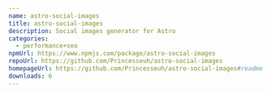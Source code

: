 ```yaml
---
name: astro-social-images
title: astro-social-images
description: Social images generator for Astro
categories:
  - performance+seo
npmUrl: https://www.npmjs.com/package/astro-social-images
repoUrl: https://github.com/Princesseuh/astro-social-images
homepageUrl: https://github.com/Princesseuh/astro-social-images#readme
downloads: 6
---
```

